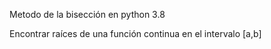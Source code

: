 Metodo de la bisección en python 3.8

Encontrar raíces de una función continua en el intervalo [a,b]


